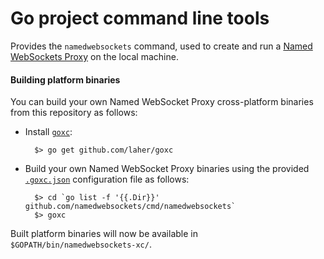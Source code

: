 # Go project command line tools

Provides the `namedwebsockets` command, used to create and run a [Named WebSockets Proxy](https://github.com/namedwebsockets/namedwebsockets) on the local machine.

#### Building platform binaries

You can build your own Named WebSocket Proxy cross-platform binaries from this repository as follows:

* Install [`goxc`](https://github.com/laher/goxc):

        $> go get github.com/laher/goxc

* Build your own Named WebSocket Proxy binaries using the provided [`.goxc.json`](https://github.com/namedwebsockets/cmd/blob/master/namedwebsockets/.goxc.json) configuration file as follows:

        $> cd `go list -f '{{.Dir}}' github.com/namedwebsockets/cmd/namedwebsockets`
        $> goxc

Built platform binaries will now be available in `$GOPATH/bin/namedwebsockets-xc/`.